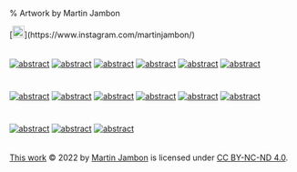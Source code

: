 % Artwork by Martin Jambon
<!-- generated by './build' -->

<p>
[<img src="img/other/instagram-logo.png" style="width:1.5em">](https://www.instagram.com/martinjambon/)
</p>

[<img src="img/medium/img-20220305-3.jpg" style="padding:20px 0px" alt="abstract"/>](img/large/img-20220305-3.jpg)
[<img src="img/medium/img-20220305-2.jpg" style="padding:20px 0px" alt="abstract"/>](img/large/img-20220305-2.jpg)
[<img src="img/medium/img-20220305-1.jpg" style="padding:20px 0px" alt="abstract"/>](img/large/img-20220305-1.jpg)
[<img src="img/medium/img-20220226.jpg" style="padding:20px 0px" alt="abstract"/>](img/large/img-20220226.jpg)
[<img src="img/medium/img-20220221.jpg" style="padding:20px 0px" alt="abstract"/>](img/large/img-20220221.jpg)
[<img src="img/medium/img-20220220.jpg" style="padding:20px 0px" alt="abstract"/>](img/large/img-20220220.jpg)
[<img src="img/medium/img-20220212.jpg" style="padding:20px 0px" alt="abstract"/>](img/large/img-20220212.jpg)
[<img src="img/medium/img-20220207.jpg" style="padding:20px 0px" alt="abstract"/>](img/large/img-20220207.jpg)
[<img src="img/medium/img-20220205.jpg" style="padding:20px 0px" alt="abstract"/>](img/large/img-20220205.jpg)
[<img src="img/medium/img-20220131.jpg" style="padding:20px 0px" alt="abstract"/>](img/large/img-20220131.jpg)
[<img src="img/medium/img-20220123.jpg" style="padding:20px 0px" alt="abstract"/>](img/large/img-20220123.jpg)
[<img src="img/medium/img-20220122.jpg" style="padding:20px 0px" alt="abstract"/>](img/large/img-20220122.jpg)
[<img src="img/medium/img-20220116-2.jpg" style="padding:20px 0px" alt="abstract"/>](img/large/img-20220116-2.jpg)
[<img src="img/medium/img-20220116-1.jpg" style="padding:20px 0px" alt="abstract"/>](img/large/img-20220116-1.jpg)
[<img src="img/medium/img-20220109.jpg" style="padding:20px 0px" alt="abstract"/>](img/large/img-20220109.jpg)

[This work](https://mjambon.com/gallery) © 2022
by [Martin Jambon](https://mjambon.com) is licensed under
[CC BY-NC-ND 4.0](http://creativecommons.org/licenses/by-nc-nd/4.0/).
